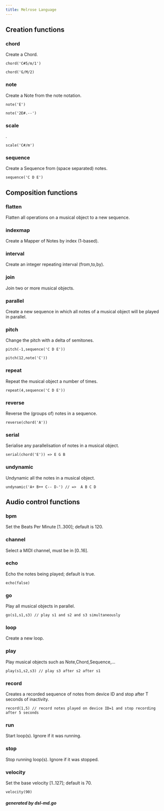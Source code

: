 ```yaml
---
title: Melrose Language
---
```


## Creation functions

### chord<a name="chord"></a>
Create a Chord.

	chord('C#5/m/1')

	chord('G/M/2)

### note<a name="note"></a>
Create a Note from the note notation.

	note('E')

	note('2E#.--')

### scale<a name="scale"></a>
.

	scale('C#/m')

### sequence<a name="sequence"></a>
Create a Sequence from (space separated) notes.

	sequence('C D E')


## Composition functions

### flatten<a name="flatten"></a>
Flatten all operations on a musical object to a new sequence.

	

### indexmap<a name="indexmap"></a>
Create a Mapper of Notes by index (1-based).

	

### interval<a name="interval"></a>
Create an integer repeating interval (from,to,by).

	

### join<a name="join"></a>
Join two or more musical objects.

	

### parallel<a name="parallel"></a>
Create a new sequence in which all notes of a musical object will be played in parallel.

	

### pitch<a name="pitch"></a>
Change the pitch with a delta of semitones.

	pitch(-1,sequence('C D E'))

	pitch(12,note('C'))

### repeat<a name="repeat"></a>
Repeat the musical object a number of times.

	repeat(4,sequence('C D E'))

### reverse<a name="reverse"></a>
Reverse the (groups of) notes in a sequence.

	reverse(chord('A'))

### serial<a name="serial"></a>
Serialise any parallelisation of notes in a musical object.

	serial(chord('E')) => E G B

### undynamic<a name="undynamic"></a>
Undynamic all the notes in a musical object.

	undynamic('A+ B++ C-- D-') // =>  A B C D


## Audio control functions

### bpm<a name="bpm"></a>
Set the Beats Per Minute [1..300]; default is 120.

	

### channel<a name="channel"></a>
Select a MIDI channel, must be in [0..16].

	

### echo<a name="echo"></a>
Echo the notes being played; default is true.

	echo(false)

### go<a name="go"></a>
Play all musical objects in parallel.

	go(s1,s1,s3) // play s1 and s2 and s3 simultaneously

### loop<a name="loop"></a>
Create a new loop.

	

### play<a name="play"></a>
Play musical objects such as Note,Chord,Sequence,...

	play(s1,s2,s3) // play s3 after s2 after s1

### record<a name="record"></a>
Creates a recorded sequence of notes from device ID and stop after T seconds of inactivity.

	record(1,5) // record notes played on device ID=1 and stop recording after 5 seconds

### run<a name="run"></a>
Start loop(s). Ignore if it was running.

	

### stop<a name="stop"></a>
Stop running loop(s). Ignore if it was stopped.

	

### velocity<a name="velocity"></a>
Set the base velocity [1..127]; default is 70.

	velocity(90)


##### generated by dsl-md.go
